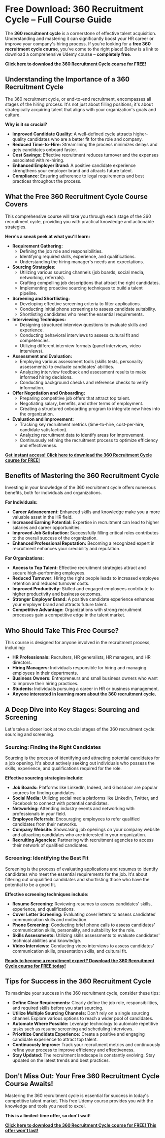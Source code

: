 # Free Download: 360 Recruitment Cycle – Full Course Guide

The **360 recruitment cycle** is a cornerstone of effective talent acquisition. Understanding and mastering it can significantly boost your HR career or improve your company's hiring process. If you're looking for a **free 360 recruitment cycle course**, you've come to the right place! Below is a link to download a comprehensive Udemy course – **completely free**.

[**Click here to download the 360 Recruitment Cycle course for FREE!**](https://udemywork.com/360-recruitment-cycle)

## Understanding the Importance of a 360 Recruitment Cycle

The 360 recruitment cycle, or end-to-end recruitment, encompasses all stages of the hiring process. It's not just about filling positions; it's about strategically acquiring talent that aligns with your organization's goals and culture.

**Why is it so crucial?**

*   **Improved Candidate Quality:** A well-defined cycle attracts higher-quality candidates who are a better fit for the role and company.
*   **Reduced Time-to-Hire:** Streamlining the process minimizes delays and gets candidates onboard faster.
*   **Cost Savings:** Effective recruitment reduces turnover and the expenses associated with re-hiring.
*   **Enhanced Employer Brand:** A positive candidate experience strengthens your employer brand and attracts future talent.
*   **Compliance:** Ensuring adherence to legal requirements and best practices throughout the process.

## What the Free 360 Recruitment Cycle Course Covers

This comprehensive course will take you through each stage of the 360 recruitment cycle, providing you with practical knowledge and actionable strategies.

**Here's a sneak peek at what you'll learn:**

*   **Requirement Gathering:**
    *   Defining the job role and responsibilities.
    *   Identifying required skills, experience, and qualifications.
    *   Understanding the hiring manager's needs and expectations.
*   **Sourcing Strategies:**
    *   Utilizing various sourcing channels (job boards, social media, networking, referrals).
    *   Crafting compelling job descriptions that attract the right candidates.
    *   Implementing proactive sourcing techniques to build a talent pipeline.
*   **Screening and Shortlisting:**
    *   Developing effective screening criteria to filter applications.
    *   Conducting initial phone screenings to assess candidate suitability.
    *   Shortlisting candidates who meet the essential requirements.
*   **Interviewing Techniques:**
    *   Designing structured interview questions to evaluate skills and experience.
    *   Conducting behavioral interviews to assess cultural fit and competencies.
    *   Utilizing different interview formats (panel interviews, video interviews).
*   **Assessment and Evaluation:**
    *   Employing various assessment tools (skills tests, personality assessments) to evaluate candidates' abilities.
    *   Analyzing interview feedback and assessment results to make informed hiring decisions.
    *   Conducting background checks and reference checks to verify information.
*   **Offer Negotiation and Onboarding:**
    *   Preparing competitive job offers that attract top talent.
    *   Negotiating salary, benefits, and other terms of employment.
    *   Creating a structured onboarding program to integrate new hires into the organization.
*   **Evaluation and Improvement:**
    *   Tracking key recruitment metrics (time-to-hire, cost-per-hire, candidate satisfaction).
    *   Analyzing recruitment data to identify areas for improvement.
    *   Continuously refining the recruitment process to optimize efficiency and effectiveness.

[**Get instant access! Click here to download the 360 Recruitment Cycle course for FREE!**](https://udemywork.com/360-recruitment-cycle)

## Benefits of Mastering the 360 Recruitment Cycle

Investing in your knowledge of the 360 recruitment cycle offers numerous benefits, both for individuals and organizations.

**For Individuals:**

*   **Career Advancement:** Enhanced skills and knowledge make you a more valuable asset in the HR field.
*   **Increased Earning Potential:** Expertise in recruitment can lead to higher salaries and career opportunities.
*   **Improved Job Satisfaction:** Successfully filling critical roles contributes to the overall success of the organization.
*   **Enhanced Professional Reputation:** Becoming a recognized expert in recruitment enhances your credibility and reputation.

**For Organizations:**

*   **Access to Top Talent:** Effective recruitment strategies attract and secure high-performing employees.
*   **Reduced Turnover:** Hiring the right people leads to increased employee retention and reduced turnover costs.
*   **Improved Productivity:** Skilled and engaged employees contribute to higher productivity and business outcomes.
*   **Stronger Employer Brand:** A positive candidate experience enhances your employer brand and attracts future talent.
*   **Competitive Advantage:** Organizations with strong recruitment processes gain a competitive edge in the talent market.

## Who Should Take This Free Course?

This course is designed for anyone involved in the recruitment process, including:

*   **HR Professionals:** Recruiters, HR generalists, HR managers, and HR directors.
*   **Hiring Managers:** Individuals responsible for hiring and managing employees in their departments.
*   **Business Owners:** Entrepreneurs and small business owners who want to improve their hiring practices.
*   **Students:** Individuals pursuing a career in HR or business management.
*   **Anyone interested in learning more about the 360 recruitment cycle.**

## A Deep Dive into Key Stages: Sourcing and Screening

Let's take a closer look at two crucial stages of the 360 recruitment cycle: sourcing and screening.

### Sourcing: Finding the Right Candidates

Sourcing is the process of identifying and attracting potential candidates for a job opening. It's about actively seeking out individuals who possess the skills, experience, and qualifications required for the role.

**Effective sourcing strategies include:**

*   **Job Boards:** Platforms like LinkedIn, Indeed, and Glassdoor are popular sources for finding candidates.
*   **Social Media:** Utilizing social media platforms like LinkedIn, Twitter, and Facebook to connect with potential candidates.
*   **Networking:** Attending industry events and networking with professionals in your field.
*   **Employee Referrals:** Encouraging employees to refer qualified candidates from their networks.
*   **Company Website:** Showcasing job openings on your company website and attracting candidates who are interested in your organization.
*   **Recruiting Agencies:** Partnering with recruitment agencies to access their network of qualified candidates.

### Screening: Identifying the Best Fit

Screening is the process of evaluating applications and resumes to identify candidates who meet the essential requirements for the job. It's about filtering out unqualified candidates and shortlisting those who have the potential to be a good fit.

**Effective screening techniques include:**

*   **Resume Screening:** Reviewing resumes to assess candidates' skills, experience, and qualifications.
*   **Cover Letter Screening:** Evaluating cover letters to assess candidates' communication skills and motivation.
*   **Phone Screening:** Conducting brief phone calls to assess candidates' communication skills, personality, and suitability for the role.
*   **Skills Assessments:** Utilizing skills assessments to evaluate candidates' technical abilities and knowledge.
*   **Video Interviews:** Conducting video interviews to assess candidates' communication skills, presentation skills, and cultural fit.

[**Ready to become a recruitment expert? Download the 360 Recruitment Cycle course for FREE today!**](https://udemywork.com/360-recruitment-cycle)

## Tips for Success in the 360 Recruitment Cycle

To maximize your success in the 360 recruitment cycle, consider these tips:

*   **Define Clear Requirements:** Clearly define the job role, responsibilities, and required skills before you start sourcing.
*   **Utilize Multiple Sourcing Channels:** Don't rely on a single sourcing channel. Explore various options to reach a wider pool of candidates.
*   **Automate Where Possible:** Leverage technology to automate repetitive tasks such as resume screening and scheduling interviews.
*   **Prioritize Candidate Experience:** Create a positive and engaging candidate experience to attract top talent.
*   **Continuously Improve:** Track your recruitment metrics and continuously refine your process to improve efficiency and effectiveness.
*   **Stay Updated:** The recruitment landscape is constantly evolving. Stay updated on the latest trends and best practices.

## Don't Miss Out: Your Free 360 Recruitment Cycle Course Awaits!

Mastering the 360 recruitment cycle is essential for success in today's competitive talent market. This free Udemy course provides you with the knowledge and tools you need to excel.

**This is a limited-time offer, so don't wait!**

[**Click here to download the 360 Recruitment Cycle course for FREE! This offer won't last!**](https://udemywork.com/360-recruitment-cycle)
